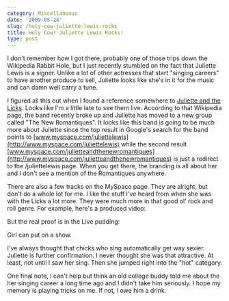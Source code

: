 ```yaml
---
category: Miscellaneous
date: '2009-05-24'
slug: /holy-cow-juliette-lewis-rocks
title: Holy Cow! Juliette Lewis Rocks!
type: post
---
```



I don't remember how I got there, probably one of those trips down
the Wikipedia Rabbit Hole, but I just recently stumbled on the fact
that Juliette Lewis is a signer. Unlike a lot of other actresses
that start "singing careers" to have another produce to sell,
Juliette looks like she's in it for the music and can damn well
carry a tune.

I figured all this out when I found a reference somewhere to
[Juliette and the Licks](http://en.wikipedia.org/wiki/Juliette_and_the_Licks).
Looks like I'm a little late to see them live. According to that
Wikipedia page, the band recently broke up and Juliette has moved
to a new group called "The New Romantiques". It looks like this
band is going to be much more about Juliette since the top result
in Google's search for the band points to
[www.myspace.com/juliettelewis](http://www.myspace.com/juliettelewis)
while the second result
[www.myspace.com/julietteandthenewromantiques](http://www.myspace.com/julietteandthenewromantiques)
is just a redirect to the /juliettelewis page. When you get there,
the branding is all about her and I don't see a mention of the
Romantiques anywhere.

There are also a few tracks on the MySpace page. They are alright,
but don't do a whole lot for me. I like the stuff I've heard from
when she was with the Licks a lot more. They were much more in that
good ol' rock and roll genre. For example, here's a produced
video:

But the real proof is in the Live pudding:

Girl can put on a show.

I've always thought that chicks who sing automatically get way
sexier. Juliette is further confirmation. I never thought she was
that attractive. At least, not until I saw her sing. Then she
jumped right into the "hot" category.

One final note, I can't help but think an old college buddy told me
about the her singing career a long time ago and I didn't take him
seriously. I hope my memory is playing tricks on me. If not, I owe
him a drink.